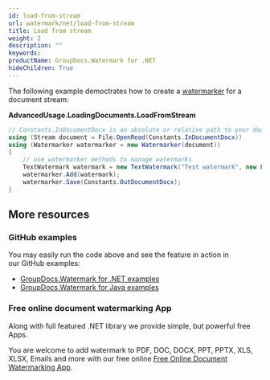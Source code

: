 ```yaml
---
id: load-from-stream
url: watermark/net/load-from-stream
title: Load from stream
weight: 2
description: ""
keywords: 
productName: GroupDocs.Watermark for .NET
hideChildren: True
---
```

The following example democtrates how to create a [watermarker](https://apireference.groupdocs.com/net/watermark/groupdocs.watermark/watermarker/constructors/main) for a document stream:

**AdvancedUsage.LoadingDocuments.LoadFromStream**

```csharp
// Constants.InDocumentDocx is an absolute or relative path to your document. Ex: @"C:\Docs\document.docx"
using (Stream document = File.OpenRead(Constants.InDocumentDocx))
using (Watermarker watermarker = new Watermarker(document))
{
    // use watermarker methods to manage watermarks
    TextWatermark watermark = new TextWatermark("Test watermark", new Font("Arial", 12));
    watermarker.Add(watermark);
    watermarker.Save(Constants.OutDocumentDocx);
}
```

## More resources

### GitHub examples

You may easily run the code above and see the feature in action in our GitHub examples:

* [GroupDocs.Watermark for .NET examples](https://github.com/groupdocs-watermark/GroupDocs.Watermark-for-.NET)
* [GroupDocs.Watermark for Java examples](https://github.com/groupdocs-watermark/GroupDocs.Watermark-for-Java)

### Free online document watermarking App

Along with full featured .NET library we provide simple, but powerful free Apps.

You are welcome to add watermark to PDF, DOC, DOCX, PPT, PPTX, XLS, XLSX, Emails and more with our free online [Free Online Document Watermarking App](https://products.groupdocs.app/watermark).
